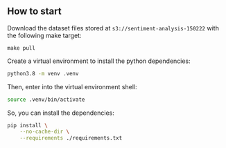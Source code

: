 ## How to start

Download the dataset files stored at `s3://sentiment-analysis-150222` with the following make target:

```shell
make pull
```

Create a virtual environment to install the python dependencies:

```bash
python3.8 -m venv .venv
```

Then, enter into the virtual environment shell:

```bash
source .venv/bin/activate
```

So, you can install the dependencies:

```bash
pip install \
    --no-cache-dir \
    --requirements ./requirements.txt
```
